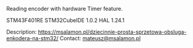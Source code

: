 Reading encoder with hardware Timer feature.

STM43F401RE
STM32CubeIDE 1.0.2
HAL 1.24.1

Description: https://msalamon.pl/dziecinnie-prosta-sprzetowa-obsluga-enkodera-na-stm32/
Contact: mateusz@msalamon.pl